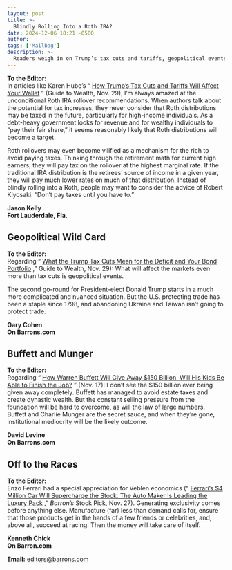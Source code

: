 ```yaml
---
layout: post
title: >-
  Blindly Rolling Into a Roth IRA?
date: 2024-12-06 18:21 -0500
author: 
tags: ['Mailbag']
description: >-
  Readers weigh in on Trump’s tax cuts and tariffs, geopolitical events, Warren Buffett’s $150 billion giveaway, and Enzo Ferrari appreciation of Veblen economics.
---
```






 


 





**To the Editor:**   
 In articles like Karen Hube’s “ [How Trump’s Tax Cuts and Tariffs Will Affect Your Wallet](https://www.barrons.com/articles/trump-tax-cuts-tariffs-wallet-ca405b63?mod=article_inline) ” (Guide to Wealth, Nov. 29), I’m always amazed at the unconditional Roth IRA rollover recommendations. When authors talk about the potential for tax increases, they never consider that Roth distributions may be taxed in the future, particularly for high-income individuals. As a debt-heavy government looks for revenue and for wealthy individuals to “pay their fair share,” it seems reasonably likely that Roth distributions will become a target.


 Roth rollovers may even become vilified as a mechanism for the rich to avoid paying taxes. Thinking through the retirement math for current high earners, they will pay tax on the rollover at the highest marginal rate. If the traditional IRA distribution is the retirees’ source of income in a given year, they will pay much lower rates on much of that distribution. Instead of blindly rolling into a Roth, people may want to consider the advice of Robert Kiyosaki: “Don’t pay taxes until you have to.” 


**Jason Kelly**   
 **Fort Lauderdale, Fla.**


Geopolitical Wild Card
----------------------

 **To the Editor:**   
 Regarding “ [What the Trump Tax Cuts Mean for the Deficit and Your Bond Portfolio](https://www.barrons.com/articles/trump-tax-cuts-deficit-bonds-676c1987?mod=article_inline) ,” Guide to Wealth, Nov. 29): What will affect the markets even more than tax cuts is geopolitical events.


The second go-round for President-elect Donald Trump starts in a much more complicated and nuanced situation. But the U.S. protecting trade has been a staple since 1798, and abandoning Ukraine and Taiwan isn’t going to protect trade.


**Gary Cohen**   
 **On Barrons.com**   



Buffett and Munger
------------------

 **To the Editor:**   
 Regarding “ [How Warren Buffett Will Give Away \$150 Billion. Will His Kids Be Able to Finish the Job?](https://www.barrons.com/articles/warren-buffett-philanthropy-heirs-berkshire-hathaway-c85fe26b?mod=article_inline) ” (Nov. 17): I don’t see the \$150 billion ever being given away completely. Buffett has managed to avoid estate taxes and create dynastic wealth. But the constant selling pressure from the foundation will be hard to overcome, as will the law of large numbers. Buffett and Charlie Munger are the secret sauce, and when they’re gone, institutional mediocrity will be the likely outcome.


**David Levine**   
 **On Barrons.com**


Off to the Races
----------------

 **To the Editor:**   
 Enzo Ferrari had a special appreciation for Veblen economics (“ [Ferrari’s \$4 Million Car Will Supercharge the Stock. The Auto Maker Is Leading the Luxury Pack](https://www.barrons.com/articles/ferrari-f80-luxury-auto-maker-leader-stock-could-rally-e902757b?mod=article_inline) ,” *Barron’s* Stock Pick, Nov. 27). Generating exclusivity comes before anything else. Manufacture (far) less than demand calls for, ensure that those products get in the hands of a few friends or celebrities, and, above all, succeed at racing. Then the money will take care of itself.


**Kenneth Chick**   
 **On Barron.com**





**Email:**  [editors@barrons.com](mailto:editors@barrons.com)









